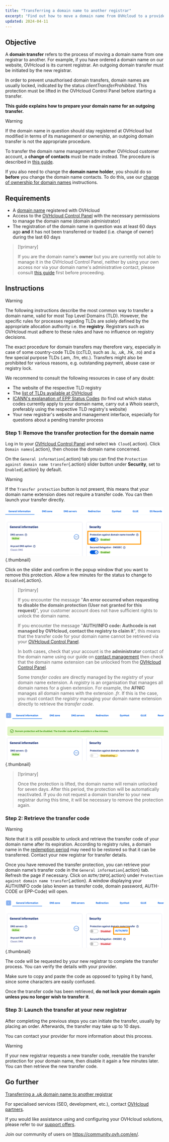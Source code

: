 ```yaml
---
title: "Transferring a domain name to another registrar"
excerpt: "Find out how to move a domain name from OVHcloud to a provider of your choice"
updated: 2024-04-11
---
```


## Objective

A **domain transfer** refers to the process of moving a domain name from one registrar to another. For example, if you have ordered a domain name on our website, OVHcloud is its current registrar. An outgoing domain transfer must be initiated by the new registrar.

In order to prevent unauthorised domain transfers, domain names are usually locked, indicated by the status *clientTransferProhibited*. This protection must be lifted in the OVHcloud Control Panel before starting a transfer.

**This guide explains how to prepare your domain name for an outgoing transfer.**

> [!warning]
>
> If the domain name in question should stay registered at OVHcloud but modified in terms of its management or ownership, an outgoing domain transfer is not the appropriate procedure.
>
> To transfer the domain name management to another OVHcloud customer account, a **change of contacts** must be made instead. The procedure is described in [this guide](/pages/account_and_service_management/account_information/managing_contacts).
>
> If you also need to change the **domain name holder**, you should do so **before** you change the domain name contacts. To do this, use our [change of ownership for domain names](/pages/web_cloud/domains/trade_domain) instructions.
>

## Requirements

- A [domain name](/links/web/domains) registered with OVHcloud
- Access to the [OVHcloud Control Panel](/links/manager) with the necessary permissions to manage the domain name (domain administrator)
- The registration of the domain name in question was at least 60 days ago **and** it has not been transferred or traded (i.e. change of owner) during the last 60 days

> [!primary]
>
> If you are the domain name's **owner** but you are currently not able to manage it in the OVHcloud Control Panel, neither by using your own access nor via your domain name's administrative contact, please consult [this guide](/pages/account_and_service_management/account_information/managing_contacts#special-case-of-a-domain-owner) first before proceeding.
>

## Instructions

> [!warning]
>
> The following instructions describe the most common way to transfer a domain name, valid for most Top Level Domains (TLD). However, the specific rules for processes regarding TLDs are solely defined by the appropriate allocation authority i.e. the **registry**. Registrars such as OVHcloud must adhere to these rules and have no influence on registry decisions.
>
> The exact procedure for domain transfers may therefore vary, especially in case of some country-code TLDs (ccTLD, such as .lu, .uk, .hk, .ro) and a few special purpose TLDs (.am, .fm, etc.). Transfers might also be prohibited for various reasons, e.g. outstanding payment, abuse case or registry lock. 
>
> We recommend to consult the following resources in case of any doubt:
>
> - The website of the respective TLD registry
> - The [list of TLDs available at OVHcloud](/links/web/domains-tld)
> - [ICANN's explanation of EPP Status Codes](https://www.icann.org/resources/pages/epp-status-codes-2014-06-16-en) (to find out which status codes currently apply to your domain name, carry out a *Whois* search, preferably using the respective TLD registry's website)
> - Your new registrar's website and management interface, especially for questions about a pending transfer process
>

### Step 1: Remove the transfer protection for the domain name

Log in to your [OVHcloud Control Panel](/links/manager) and select `Web Cloud`{.action}. Click `Domain names`{.action}, then choose the domain name concerned.

On the `General information`{.action} tab you can find the `Protection against domain name transfer`{.action} slider button under **Security**, set to `Enabled`{.action} by default.

> [!warning]
>
> If the `Transfer protection` button is not present, this means that your domain name extension does not require a transfer code. You can then launch your transfer directly.

![outgoingtransfer](images/protection-against-domain-name-transfert-enabled.png){.thumbnail}

Click on the slider and confirm in the popup window that you want to remove this protection. Allow a few minutes for the status to change to `Disabled`{.action}.

> [!primary]
> 
> If you encounter the message "**An error occurred when requesting to disable the domain protection (User not granted for this request)**", your customer account does not have sufficient rights to unlock the domain name. 
>
> If you encounter the message "**AUTH/INFO code: Authcode is not managed by OVHcloud, contact the registry to claim it**", this means that the transfer code for your domain name cannot be retrieved via your [OVHcloud Control Panel](/links/manager).
> 
> In both cases, check that your account is the **administrator** contact of the domain name using our guide on [contact management](/pages/account_and_service_management/account_information/managing_contacts) then check that the domain name extension can be unlocked from the [OVHcloud Control Panel](/links/manager).
> 
> Some *transfer codes* are directly managed by the *registry* of your domain name extension. A *registry* is an organisation that manages all domain names for a given extension. For example, the **AFNIC** manages all domain names with the extension *.fr*. If this is the case, you must contact the *registry* managing your domain name extension directly to retrieve the *transfer code*.
>

![outgoingtransfer](images/protection-against-domain-name-transfert-deactivating.png){.thumbnail}

> [!primary]
>
> Once the protection is lifted, the domain name will remain unlocked for seven days. After this period, the protection will be automatically reactivated. If you do not request a domain transfer to your new registrar during this time, it will be necessary to remove the protection again.
>

### Step 2: Retrieve the transfer code

> [!warning]
>
> Note that it is still possible to unlock and retrieve the transfer code of your domain name after its expiration. According to registry rules, a domain name in the [redemption period](https://www.icann.org/resources/pages/epp-status-codes-2014-06-16-en) may need to be restored so that it can be transferred. Contact your new registrar for transfer details.
>

Once you have removed the transfer protection, you can retrieve your domain name’s transfer code in the `General information`{.action} tab. Refresh the page if necessary. Click on `AUTH/INFO`{.action} under `Protection against domain name transfer`{.action}. A window displaying your AUTH/INFO code (also known as transfer code, domain password, AUTH-CODE or EPP-Code) will open.

![outgoingtransfer](images/protection-against-domain-name-transfert-disabled.png){.thumbnail}

The code will be requested by your new registrar to complete the transfer process. You can verify the details with your provider.

Make sure to copy and paste the code as opposed to typing it by hand, since some characters are easily confused.

Once the transfer code has been retrieved, **do not lock your domain again unless you no longer wish to transfer it**.

### Step 3: Launch the transfer at your new registrar

After completing the previous steps you can initiate the transfer, usually by placing an order. Afterwards, the transfer may take up to 10 days. 

You can contact your provider for more information about this process.

> [!warning]
>
> If your new registrar requests a new transfer code, reenable the transfer protection for your domain name, then disable it again a few minutes later. You can then retrieve the new transfer code.
>

## Go further

[Transferring a .uk domain name to another registrar](/pages/web_cloud/domains/transfer_outgoing_couk)

For specialised services (SEO, development, etc.), contact [OVHcloud partners](https://partner.ovhcloud.com/asia/).

If you would like assistance using and configuring your OVHcloud solutions, please refer to our [support offers](/links/support).

Join our community of users on <https://community.ovh.com/en/>. 
